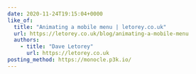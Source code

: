 ```yaml
---
date: 2020-11-24T19:15:04+0000
like_of:
  title: "Animating a mobile menu | letorey.co.uk"
  url: https://letorey.co.uk/blog/animating-a-mobile-menu
  authors:
    - title: "Dave Letorey"
      url: https://letorey.co.uk
posting_method: https://monocle.p3k.io/
---
```

